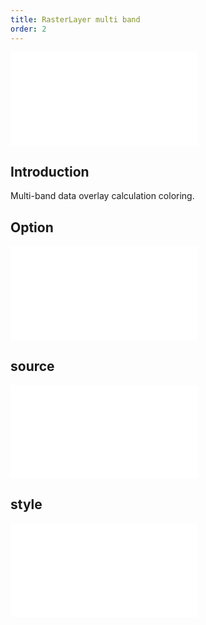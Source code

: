 ```yaml
---
title: RasterLayer multi band
order: 2
---
```


<embed src="@/docs/api/common/style.md"></embed>

## Introduction

Multi-band data overlay calculation coloring.

## Option

<embed src="@/docs/api/common/layer/options.en.md"></embed>

## source

<embed src="@/docs/api/common/source/raster/raster_band_calc.en.md"></embed>

## style

<embed src="@/docs/api/common/layer/raster/style.en.md"></embed>
